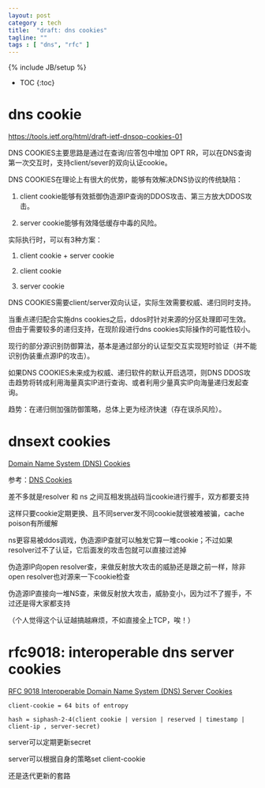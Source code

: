 ```yaml
---
layout: post
category : tech
title:  "draft: dns cookies"
tagline: ""
tags : [ "dns", "rfc" ] 
---
```

{% include JB/setup %}

* TOC
{:toc}

# dns cookie

https://tools.ietf.org/html/draft-ietf-dnsop-cookies-01

DNS COOKIES主要思路是通过在查询/应答包中增加 OPT RR，可以在DNS查询第一次交互时，支持client/sever的双向认证cookie。

DNS COOKIES在理论上有很大的优势，能够有效解决DNS协议的传统缺陷：

1. client cookie能够有效抵御伪造源IP查询的DDOS攻击、第三方放大DDOS攻击。

2. server cookie能够有效降低缓存中毒的风险。

实际执行时，可以有3种方案：

1. client cookie  +  server cookie

2. client cookie

3. server cookie

DNS COOKIES需要client/server双向认证，实际生效需要权威、递归同时支持。

当重点递归配合实施dns cookies之后，ddos时针对来源的分区处理即可生效。但由于需要较多的递归支持，在现阶段进行dns cookies实际操作的可能性较小。

现行的部分源识别防御算法，基本是通过部分的认证型交互实现短时验证（并不能识别伪装重点源IP的攻击）。

如果DNS COOKIES未来成为权威、递归软件的默认开启选项，则DNS DDOS攻击趋势将转成利用海量真实IP进行查询、或者利用少量真实IP向海量递归发起查询。

趋势：在递归侧加强防御策略，总体上更为经济快速（存在误杀风险）。

# dnsext cookies

[Domain Name System (DNS) Cookies](http://tools.ietf.org/html/draft-eastlake-dnsext-cookies-03)

参考：[DNS Cookies](http://www.ietf.org/proceedings/67/slides/dnsext-0/dnsext-0.ppt)

差不多就是resolver 和  ns 之间互相发挑战码当cookie进行握手，双方都要支持

这样只要cookie定期更换、且不同server发不同cookie就很被难被骗，cache poison有所缓解

ns更容易被ddos调戏，伪造源IP查就可以触发它算一堆cookie；不过如果resolver过不了认证，它后面发的攻击包就可以直接过滤掉

伪造源IP向open resolver查，来做反射放大攻击的威胁还是跟之前一样，除非open resolver也对源来一下cookie检查

伪造源IP直接向一堆NS查，来做反射放大攻击，威胁变小，因为过不了握手，不过还是得大家都支持

（个人觉得这个认证越搞越麻烦，不如直接全上TCP，唉！）

# rfc9018: interoperable dns server cookies

[RFC 9018 Interoperable Domain Name System (DNS) Server Cookies](https://www.rfc-editor.org/rfc/rfc9018.html)

    client-cookie = 64 bits of entropy

    hash = siphash-2-4(client cookie | version | reserved | timestamp | client-ip , server-secret)

server可以定期更新secret

server可以根据自身的策略set client-cookie

还是迭代更新的套路
